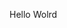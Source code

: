 Hello Wolrd














































































































































































































































































































































































































































































































































































































































































































































































































































































































































































































































































































































































































































































































































































































































































































































































































































































































































































































































































































































































































































































































































































































































































































































































































